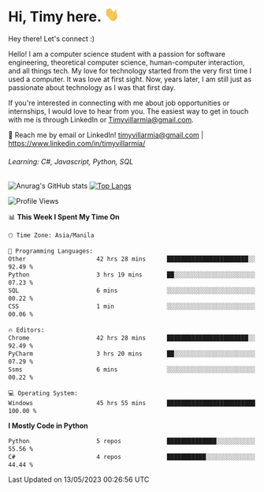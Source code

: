 <h1> Hi, Timy here. <img src="./assets/wave.gif" width="30px" height="30px"></h1> 


   Hey there! Let's connect :)
   
   Hello! I am a computer science student with a passion for software engineering, theoretical computer science, human-computer interaction, and all things tech. My love for technology started from the very first time I used a computer. It was love at first sight. Now, years later, I am still just as passionate about technology as I was that first day. 

If you're interested in connecting with me about job opportunities or internships, I would love to hear from you. The easiest way to get in touch with me is through LinkedIn or Timyvillarmia@gmail.com.

💬 Reach me by email or LinkedIn! timyvillarmia@gmail.com | https://www.linkedin.com/in/timyvillarmia/

###### Learning: C#, Javascript, Python, SQL

![Anurag's GitHub stats](https://github-readme-stats.vercel.app/api?username=TimyVillarmia&show_icons=true&theme=transparent)
[![Top Langs](https://github-readme-stats.vercel.app/api/top-langs?username=TimyVillarmia&show_icons=true&locale=en&layout=compact)](https://github.com/anuraghazra/github-readme-stats)

<!--START_SECTION:waka-->
![Profile Views](http://img.shields.io/badge/Profile%20Views-153-blue)

📊 **This Week I Spent My Time On** 

```text
🕑︎ Time Zone: Asia/Manila

💬 Programming Languages: 
Other                    42 hrs 28 mins      ███████████████████████░░   92.49 % 
Python                   3 hrs 19 mins       ██░░░░░░░░░░░░░░░░░░░░░░░   07.23 % 
SQL                      6 mins              ░░░░░░░░░░░░░░░░░░░░░░░░░   00.22 % 
CSS                      1 min               ░░░░░░░░░░░░░░░░░░░░░░░░░   00.06 % 

🔥 Editors: 
Chrome                   42 hrs 28 mins      ███████████████████████░░   92.49 % 
PyCharm                  3 hrs 20 mins       ██░░░░░░░░░░░░░░░░░░░░░░░   07.29 % 
Ssms                     6 mins              ░░░░░░░░░░░░░░░░░░░░░░░░░   00.22 % 

💻 Operating System: 
Windows                  45 hrs 55 mins      █████████████████████████   100.00 % 
```

**I Mostly Code in Python** 

```text
Python                   5 repos             ██████████████░░░░░░░░░░░   55.56 % 
C#                       4 repos             ███████████░░░░░░░░░░░░░░   44.44 % 
```




 Last Updated on 13/05/2023 00:26:56 UTC
<!--END_SECTION:waka--> 




                                                                                                           
                                                               
                                                                                                     

